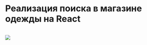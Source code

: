 <h1>Реализация поиска в магазине одежды на React</h1>
<br>
<img src='https://github.com/EgorBorisov777/clothing-store/assets/102162946/4e78d1f9-d360-46cf-ae65-22ae55c4a136'/>
